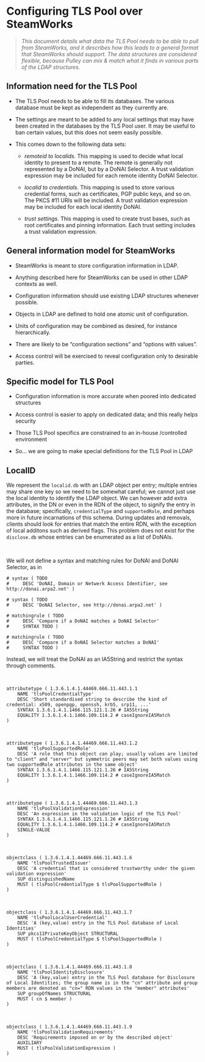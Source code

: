 Configuring TLS Pool over SteamWorks
====================================

>   *This document details what data the TLS Pool needs to be able to pull from
>   SteamWorks, and it describes how this leads to a general format that
>   SteamWorks should support. The data structures are considered flexible,
>   because Pulley can mix & match what it finds in various parts of the LDAP
>   structures.*

Information need for the TLS Pool
---------------------------------

-   The TLS Pool needs to be able to fill its databases. The various database
    must be kept as independent as they currently are.

-   The settings are meant to be added to any local settings that may have been
    created in the databases by the TLS Pool user. It may be useful to ban
    certain values, but this does not seem easily possible.

-   This comes down to the following data sets:

    -   *remoteid to localids.* This mapping is used to decide what local
        identity to present to a remote. The remote is generally not represented
        by a DoNAI, but by a DoNAI Selector. A trust validation expression may
        be included for each remote identity DoNAI Selector.

    -   *localid to credentials.* This mapping is used to store various
        credential forms, such as certificates, PGP public keys, and so on. The
        PKCS \#11 URIs will be included. A trust validation expression may be
        included for each local identity DoNAI.

    -   *trust settings.* This mapping is used to create trust bases, such as
        root certificates and pinning information.  Each trust setting includes
        a trust validation expression.

General information model for SteamWorks
----------------------------------------

-   SteamWorks is meant to store configuration information in LDAP.

-   Anything described here for SteamWorks can be used in other LDAP contexts as
    well.

-   Configuration information should use existing LDAP structures whenever
    possible.

-   Objects in LDAP are defined to hold one atomic unit of configuration.

-   Units of configuration may be combined as desired, for instance
    hierarchically.

-   There are likely to be “configuration sections” and “options with values”.

-   Access control will be exercised to reveal configuration only to desirable
    parties.

Specific model for TLS Pool
---------------------------

-   Configuration information is more accurate when poored into dedicated
    structures

-   Access control is easier to apply on dedicated data; and this really helps
    security

-   Those TLS Pool specifics are constrained to an in-house /controlled
    environment

-   So… we are going to make special definitions for the TLS Pool in LDAP

LocalID
-------

We represent the `localid.db` with an LDAP object per entry; multiple entries
may share one key so we need to be somewhat careful; we cannot just use the
local identity to identify the LDAP object. We can however add extra attributes,
in the DN or even in the RDN of the object, to signify the entry in the
database; specifically, `credentialType` and `supportedRole`, and perhaps more
in future incarnations of this schema. During updates and removals, clients
should look for entries that match the entire RDN, with the exception of local
additons such as derived flags. This problem does not exist for the
`disclose.db` whose entries can be enumerated as a list of DoNAIs.

 

We will not define a syntax and matching rules for DoNAI and DoNAI Selector, as
in

~~~~~~~~~~~~~~~~~~~~~~~~~~~~~~~~~~~~~~~~~~~~~~~~~~~~~~~~~~~~~~~~~~~~~~~~~~~~~~~~
# syntax ( TODO
#     DESC 'DoNAI, Domain or Netwerk Access Identifier, see http://donai.arpa2.net' )

# syntax ( TODO
#     DESC 'DoNAI Selector, see http://donai.arpa2.net' )

# matchingrule ( TODO
#     DESC 'Compare if a DoNAI matches a DoNAI Selector'
#     SYNTAX TODO )

# matchingrule ( TODO
#     DESC 'Compare if a DoNAI Selector matches a DoNAI'
#     SYNTAX TODO )
~~~~~~~~~~~~~~~~~~~~~~~~~~~~~~~~~~~~~~~~~~~~~~~~~~~~~~~~~~~~~~~~~~~~~~~~~~~~~~~~

Instead, we will treat the DoNAI as an IA5String and restrict the syntax through
comments.

 

~~~~~~~~~~~~~~~~~~~~~~~~~~~~~~~~~~~~~~~~~~~~~~~~~~~~~~~~~~~~~~~~~~~~~~~~~~~~~~~~
attributetype ( 1.3.6.1.4.1.44469.666.11.443.1.1
    NAME 'tlsPoolCredentialType'
    DESC 'Short standardised string to describe the kind of credential: x509, openpgp, openssh, krb5, srp11, ...'
    SYNTAX 1.3.6.1.4.1.1466.115.121.1.26 # IA5String
    EQUALITY 1.3.6.1.4.1.1466.109.114.2 # caseIgnoreIA5Match
)
~~~~~~~~~~~~~~~~~~~~~~~~~~~~~~~~~~~~~~~~~~~~~~~~~~~~~~~~~~~~~~~~~~~~~~~~~~~~~~~~

 

~~~~~~~~~~~~~~~~~~~~~~~~~~~~~~~~~~~~~~~~~~~~~~~~~~~~~~~~~~~~~~~~~~~~~~~~~~~~~~~~
attributetype ( 1.3.6.1.4.1.44469.666.11.443.1.2
    NAME 'tlsPoolSupportedRole'
    DESC 'A role that this object can play; usually values are limited to "client" and "server" but symmetric peers may set both values using two supportedRole attributes in the same object'
    SYNTAX 1.3.6.1.4.1.1466.115.121.1.26 # IA5String
    EQUALITY 1.3.6.1.4.1.1466.109.114.2 # caseIgnoreIA5Match
)
~~~~~~~~~~~~~~~~~~~~~~~~~~~~~~~~~~~~~~~~~~~~~~~~~~~~~~~~~~~~~~~~~~~~~~~~~~~~~~~~

 

~~~~~~~~~~~~~~~~~~~~~~~~~~~~~~~~~~~~~~~~~~~~~~~~~~~~~~~~~~~~~~~~~~~~~~~~~~~~~~~~
attributetype ( 1.3.6.1.4.1.44469.666.11.443.1.3
    NAME 'tlsPoolValidationExpression'
    DESC 'An expression in the validation logic of the TLS Pool'
    SYNTAX 1.3.6.1.4.1.1466.115.121.1.26 # IA5String
    EQUALITY 1.3.6.1.4.1.1466.109.114.2 # caseIgnoreIA5Match
    SINGLE-VALUE
)
~~~~~~~~~~~~~~~~~~~~~~~~~~~~~~~~~~~~~~~~~~~~~~~~~~~~~~~~~~~~~~~~~~~~~~~~~~~~~~~~

 

~~~~~~~~~~~~~~~~~~~~~~~~~~~~~~~~~~~~~~~~~~~~~~~~~~~~~~~~~~~~~~~~~~~~~~~~~~~~~~~~
objectclass ( 1.3.6.1.4.1.44469.666.11.443.1.6
    NAME 'tlsPoolTrustedIssuer'
    DESC 'A credential that is considered trustworthy under the given validation expression'
    SUP distinguishedName
    MUST ( tlsPoolCredentialType $ tlsPoolSupportedRole )
)
~~~~~~~~~~~~~~~~~~~~~~~~~~~~~~~~~~~~~~~~~~~~~~~~~~~~~~~~~~~~~~~~~~~~~~~~~~~~~~~~

 

~~~~~~~~~~~~~~~~~~~~~~~~~~~~~~~~~~~~~~~~~~~~~~~~~~~~~~~~~~~~~~~~~~~~~~~~~~~~~~~~
objectclass ( 1.3.6.1.4.1.44469.666.11.443.1.7
    NAME 'tlsPoolLocalUserCredential'
    DESC 'A (key,value) entry in the TLS Pool database of Local Identities'
    SUP pkcs11PrivateKeyObject STRUCTURAL
    MUST ( tlsPoolCredentialType $ tlsPoolSupportedRole )
)
~~~~~~~~~~~~~~~~~~~~~~~~~~~~~~~~~~~~~~~~~~~~~~~~~~~~~~~~~~~~~~~~~~~~~~~~~~~~~~~~

 

~~~~~~~~~~~~~~~~~~~~~~~~~~~~~~~~~~~~~~~~~~~~~~~~~~~~~~~~~~~~~~~~~~~~~~~~~~~~~~~~
objectclass ( 1.3.6.1.4.1.44469.666.11.443.1.8
    NAME 'tlsPoolIdentityDisclosure'
    DESC 'A (key,value) entry in the TLS Pool database for Disclosure of Local Identities; the group name is in the "cn" attribute and group members are denoted as "cn=" RDN values in the "member" attributes'
    SUP groupOfNames STRUCTURAL
    MUST ( cn $ member )
)
~~~~~~~~~~~~~~~~~~~~~~~~~~~~~~~~~~~~~~~~~~~~~~~~~~~~~~~~~~~~~~~~~~~~~~~~~~~~~~~~

 

~~~~~~~~~~~~~~~~~~~~~~~~~~~~~~~~~~~~~~~~~~~~~~~~~~~~~~~~~~~~~~~~~~~~~~~~~~~~~~~~
objectclass ( 1.3.6.1.4.1.44469.666.11.443.1.9
    NAME 'tlsPoolValidationRequirements'
    DESC 'Requirements imposed on or by the described object'
    AUXILIARY
    MUST ( tlsPoolValidationExpression )
)
~~~~~~~~~~~~~~~~~~~~~~~~~~~~~~~~~~~~~~~~~~~~~~~~~~~~~~~~~~~~~~~~~~~~~~~~~~~~~~~~

 
